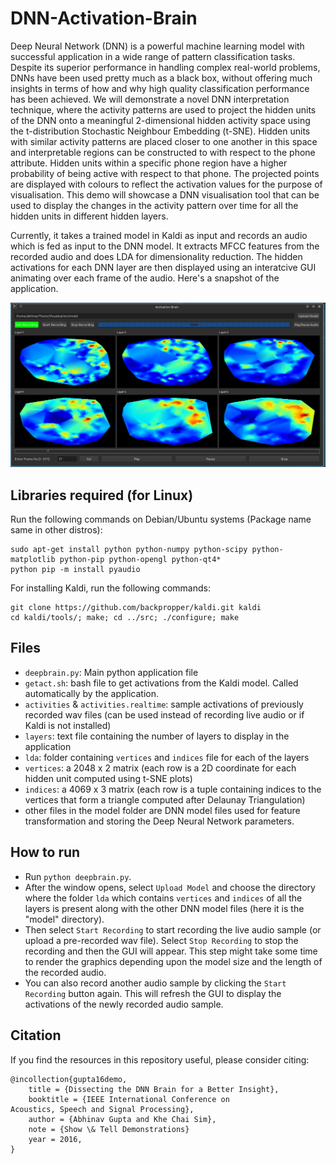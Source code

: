 DNN-Activation-Brain
===========================

Deep Neural Network (DNN) is a powerful machine learning model with successful application in a wide range of pattern classification tasks. Despite its superior performance in handling complex real-world problems, DNNs have been used pretty much as a black box, without offering much insights in terms of how and why high quality classification performance has been achieved. We will demonstrate a novel DNN interpretation technique, where the activity patterns are used to project the hidden units of the DNN onto a meaningful 2-dimensional hidden activity space using the t-distribution Stochastic Neighbour Embedding (t-SNE). Hidden units with similar activity patterns are placed closer to one another in this space and interpretable regions can be constructed to with respect to the phone attribute. Hidden units within a specific phone region have a higher probability of being active with respect to that phone. The projected points are displayed with colours to reflect the activation values for the purpose of visualisation. This demo will showcase a DNN visualisation tool that can be used to display the changes in the activity pattern over time for all the hidden units in different hidden layers.

Currently, it takes a trained model in Kaldi as input and records an audio which is fed as input to the DNN model. It extracts MFCC features from the recorded audio and does LDA for dimensionality reduction. The hidden activations for each DNN layer are then displayed using an interatcive GUI animating over each frame of the audio. Here's a snapshot of the application.

![Snapshot](Snapshot.png)

Libraries required (for Linux)
--------------------------------
Run the following commands on Debian/Ubuntu systems (Package name same in other distros):
```
sudo apt-get install python python-numpy python-scipy python-matplotlib python-pip python-opengl python-qt4*
python pip -m install pyaudio
```

For installing Kaldi, run the following commands:
```
git clone https://github.com/backpropper/kaldi.git kaldi
cd kaldi/tools/; make; cd ../src; ./configure; make
```
Files
---------
- `deepbrain.py`: Main python application file
- `getact.sh`: bash file to get activations from the Kaldi model. Called automatically by the application.
- `activities` & `activities.realtime`: sample activations of previously recorded wav files (can be used instead of recording live audio or if Kaldi is not installed)
- `layers`: text file containing the number of layers to display in the application
- `lda`: folder containing `vertices` and `indices` file for each of the layers
- `vertices`: a 2048 x 2 matrix (each row is a 2D coordinate for each hidden unit computed using t-SNE plots)
- `indices`: a 4069 x 3 matrix (each row is a tuple containing indices to the vertices that form a triangle computed after Delaunay Triangulation)
- other files in the model folder are DNN model files used for feature transformation and storing the Deep Neural Network parameters.

How to run
------------
- Run `python deepbrain.py`.
- After the window opens, select `Upload Model` and choose the directory where the folder `lda` which contains `vertices` and `indices` of all the layers is present along with the other DNN model files (here it is the "model" directory).
- Then select `Start Recording` to start recording the live audio sample (or upload a pre-recorded wav file). Select `Stop Recording` to stop the recording and then the GUI will appear. This step might take some time to render the graphics depending upon the model size and the length of the recorded audio.
- You can also record another audio sample by clicking the `Start Recording` button again. This will refresh the GUI to display the activations of the newly recorded audio sample.

Citation
------------------
If you find the resources in this repository useful, please consider citing:
```
@incollection{gupta16demo,
    title = {Dissecting the DNN Brain for a Better Insight},
    booktitle = {IEEE International Conference on
Acoustics, Speech and Signal Processing},
    author = {Abhinav Gupta and Khe Chai Sim},
    note = {Show \& Tell Demonstrations}
    year = 2016,
}
```

